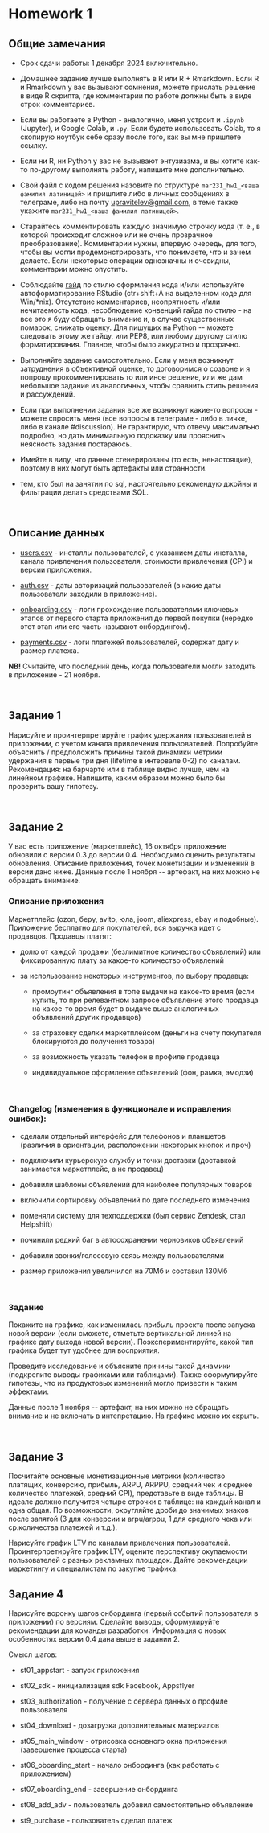 # Homework 1

## Общие замечания

- Срок сдачи работы: 1 декабря 2024 включительно.

- Домашнее задание лучше выполнять в R или R + Rmarkdown. Если R и Rmarkdown у вас вызывают сомнения, можете прислать решение в виде R скрипта, где комментарии по работе должны быть в виде строк комментариев. 

- Если вы работаете в Python - аналогично, меня устроит и `.ipynb` (Jupyter), и Google Colab, и `.py`. Если будете использовать Colab, то я скопирую ноутбук себе сразу после того, как вы мне пришлете ссылку.

- Если ни R, ни Python у вас не вызывают энтузиазма, и вы хотите как-то по-другому выполнять работу, напишите мне дополнительно.

- Свой файл с кодом решения назовите по структуре `mar231_hw1_<ваша фамилия латиницей>` и пришлите либо в личных сообщениях в телеграме, либо на почту upravitelev@gmail.com, в теме также укажите `mar231_hw1_<ваша фамилия латиницей>`.

- Старайтесь комментировать каждую значимую строчку кода (т. е., в которой происходит сложное или не очень прозрачное преобразование). Комментарии нужны, впервую очередь, для того, чтобы вы могли продемонстрировать, что понимаете, что и зачем делаете. Если некоторые операции однозначны и очевидны, комментарии можно опустить.

- Соблюдайте [гайд](http://adv-r.had.co.nz/Style.html) по стилю оформления кода и/или используйте автоформатирование RStudio (ctr+shift+A на выделенном коде для Win/*nix). Отсутствие комментариев, неопрятность и/или нечитаемость кода, несоблюдение конвенций гайда по стилю - на все это я буду обращать внимание и, в случае существенных помарок, снижать оценку. Для пишущих на Python -- можете следовать этому же гайду, или PEP8, или любому другому стилю форматирования. Главное, чтобы было аккуратно и прозрачно.

- Выполняйте задание самостоятельно. Если у меня возникнут затруднения в объективной оценке, то договоримся о созвоне и я попрошу прокомментировать то или иное решение, или же дам небольшое задание из аналогичных, чтобы сравнить стиль решения и рассуждений.

- Если при выполнении задания все же возникнут какие-то вопросы - можете спросить меня (все вопросы в телеграме - либо в личке, либо в канале #discussion). Не гарантирую, что отвечу максимально подробно, но дать минимальную подсказку или прояснить неясность задания постараюсь. 

- Имейте в виду, что данные сгенерированы (то есть, ненастоящие), поэтому в них могут быть артефакты или странности.

- тем, кто был на занятии по sql, настоятельно рекомендую джойны и фильтрации делать средствами SQL.

<br>

## Описание данных

- [users.csv](https://raw.githubusercontent.com/upravitelev/mar231f/main/data/hw_1/users.csv) - инсталлы пользователей, с указанием даты инсталла, канала привлечения пользователя, стоимости привлечения (CPI) и версии приложения.

- [auth.csv](https://raw.githubusercontent.com/upravitelev/mar231f/main/data/hw_1/auth.csv) - даты авторизаций пользователей (в какие даты пользователи заходили в приложение).

- [onboarding.csv](https://raw.githubusercontent.com/upravitelev/mar231f/main/data/hw_1/onboarding.csv) - логи прохождение пользователями ключевых этапов от первого старта приложения до первой покупки (нередко этот этап или его часть называют онбордингом).

- [payments.csv](https://raw.githubusercontent.com/upravitelev/mar231f/main/data/hw_1/payments.csv) - логи платежей пользователей, содержат дату и размер платежа.

<!-- Также все данные находятся в PostgreSQL-базе данных, в схеме `hw1`. Параметры подключения такие же, как и [ранее](7_sql_intro.html) -->

**NB!** Считайте, что последний день, когда пользователи могли заходить в приложение - 21 ноября.



<br>

## Задание 1
Нарисуйте и проинтерпретируйте график удержания пользователей в приложении, с учетом канала привлечения пользователей. Попробуйте объяснить / предположить причины такой динамики метрики удержания в первые три дня (lifetime в интервале 0-2) по каналам. Рекомендация: на барчарте или в таблице видно лучше, чем на линейном графике. Напишите, каким образом можно было бы проверить вашу гипотезу.



  


<br>

## Задание 2
У вас есть приложение (маркетплейс), 16 октября приложение обновили с версии 0.3 до версии 0.4. Необходимо оценить результаты обновления. Описание приложения, точек монетизации и изменений в версии дано ниже. Данные после 1 ноября -- артефакт, на них можно не обращать внимание.

### Описание приложения
Маркетплейс (ozon, беру, avito, юла, joom, aliexpress, ebay и подобные). Приложение бесплатно для покупателей, вся выручка идет с продавцов. Продавцы платят:

- долю от каждой продажи (безлимитное количество объявлений) или фиксированную плату за какое-то количество объявлений

- за использование некоторых инструментов, по выбору продавца:

     + промоутинг объявления в топе выдачи на какое-то время (если купить, то при релевантном запросе объявление этого продавца на какое-то время будет в выдаче выше аналогичных объявлений других продавцов)
 
     + за страховку сделки маркетплейсом (деньги на счету покупателя блокируются до получения товара)
 
     + за возможность указать телефон в профиле продавца
 
     + индивидуальное оформление объявлений (фон, рамка, эмодзи)
 
 <br>
 
### Changelog (изменения в функционале и исправления ошибок):

- сделали отдельный интерфейс для телефонов и планшетов (различия в ориентации, расположении некоторых кнопок и проч)

- подключили курьерскую службу и точки доставки (доставкой занимается маркетплейс, а не продавец)

- добавили шаблоны объявлений для наиболее популярных товаров

- включили сортировку объявлений по дате последнего изменения

- поменяли систему для техподдержки (был сервис Zendesk, стал Helpshift)

- починили редкий баг в автосохранении черновиков объявлений

- добавили звонки/голосовую связь между пользователями

- размер приложения увеличился на 70Мб и составил 130Мб

<br>

### Задание
Покажите на графике, как изменилась прибыль проекта после запуска новой версии (если сможете, отметьте вертикальной линией на графике дату выхода новой версии). Поэкспериментируйте, какой тип графика будет тут удобнее для восприятия.

Проведите исследование и объясните причины такой динамики (подкрепите выводы графиками или таблицами). Также сформулируйте гипотезы, что из продуктовых изменений могло привести к таким эффектами.

Данные после 1 ноября -- артефакт, на них можно не обращать внимание и не включать в интепретацию. На графике можно их скрыть.




<br>

## Задание 3
Посчитайте основные монетизационные метрики (количество платящих, конверсию, прибыль, ARPU, ARPPU, средний чек и среднее количество платежей, средний CPI), представьте в виде таблицы. В идеале должно получится четыре строчки в таблице: на каждый канал и одна общая. По возможности, округляйте дроби до значимых знаков после запятой (3 для конверсии и arpu/arppu, 1 для среднего чека или ср.количества платежей и т.д.).
 
Нарисуйте график LTV по каналам привлечения пользователей.
Проинтерпретируйте график LTV, оцените перспективу окупаемости пользователей с разных рекламных площадок. Дайте рекомендации маркетингу и специалистам по закупке трафика.










## Задание 4
Нарисуйте воронку шагов онбординга (первый событий пользователя в приложении) по версиям. Сделайте выводы, сформулируйте рекомендации для команды разработки. Информация о новых особенностях версии 0.4 дана выше в задании 2.

Смысл шагов:

- st01_appstart - запуск приложения

- st02_sdk - инициализация sdk Facebook, Appsflyer

- st03_authorization - получение с сервера данных о профиле пользователя

- st04_download - дозагрузка дополнительных материалов

- st05_main_window - отрисовка основного окна приложения (завершение процесса старта)

- st06_oboarding_start - начало онбординга (как работать с приложением)

- st07_oboarding_end - завершение онбординга

- st08_add_adv - пользователь добавил самостоятельно объявление

- st9_purchase - пользователь сделал платеж


